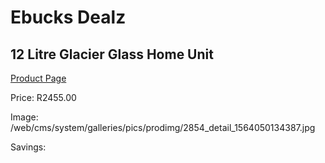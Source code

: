 
# Ebucks Dealz
## 12 Litre Glacier Glass Home Unit
[Product Page](https://www.ebucks.com/web/shop/productSelected.do?prodId=2854&catId=704988430)

Price: R2455.00

Image: /web/cms/system/galleries/pics/prodimg/2854_detail_1564050134387.jpg

Savings: 


	